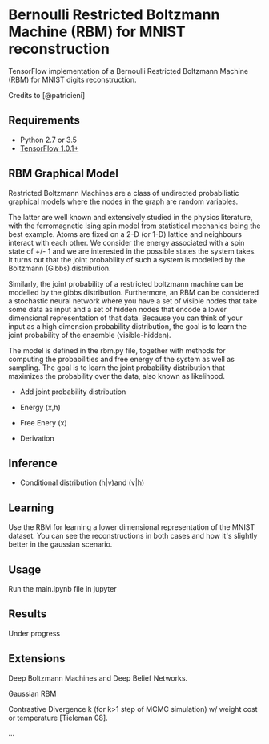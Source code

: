 # Bernoulli Restricted Boltzmann Machine (RBM) for MNIST reconstruction

TensorFlow implementation of a Bernoulli Restricted Boltzmann Machine (RBM) for MNIST digits reconstruction.

Credits to [@patricieni]

## Requirements
- Python 2.7 or 3.5
- [TensorFlow 1.0.1+](https://www.tensorflow.org/install/)

## RBM Graphical Model

Restricted Boltzmann Machines are a class of undirected probabilistic graphical models where the nodes in the graph are random variables.

The latter are well known and extensively studied in the physics literature, with the ferromagnetic Ising spin model from statistical mechanics being the best example. Atoms are fixed on a 2-D (or 1-D) lattice and neighbours interact with each other. We consider the energy associated with a spin state of +/- 1 and we are interested in the possible states the system takes. It turns out that the joint probability of such a system is modelled by the Boltzmann (Gibbs) distribution.

Similarly, the joint probability of a restricted boltzmann machine can be modelled by the gibbs distribution. Furthermore, an RBM can be considered a stochastic neural network where you have a set of visible nodes that take some data as input and a set of hidden nodes that encode a lower dimensional representation of that data. Because you can think of your input as a high dimension probability distribution, the goal is to learn the joint probability of the ensemble (visible-hidden).

The model is defined in the rbm.py file, together with methods for computing the probabilities and free energy of the system as well as sampling. The goal is to learn the joint probability distribution that maximizes the probability over the data, also known as likelihood.

- Add joint probability distribution

- Energy (x,h)

- Free Enery (x)

- Derivation

## Inference

- Conditional distribution (h|v)and (v|h)

## Learning

Use the RBM for learning a lower dimensional representation of the MNIST dataset. You can see the reconstructions in both cases and how it's slightly better in the gaussian scenario.



## Usage

Run the main.ipynb file in jupyter

## Results

Under progress

## Extensions

Deep Boltzmann Machines and Deep Belief Networks.

Gaussian RBM

Contrastive Divergence k (for k>1 step of MCMC simulation) w/ weight cost or temperature [Tieleman 08]. 

...
